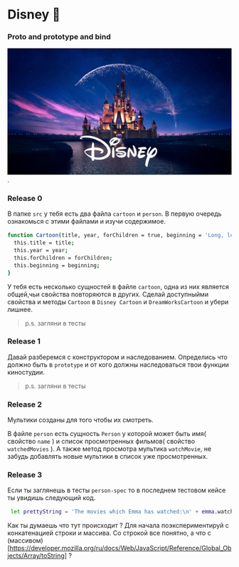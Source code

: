 # Disney 🧚
### Proto and prototype and bind
  ![screenshot](readme-assets/349186.jpg).

### Release 0

В папке `src` у тебя есть два файла `cartoon` и `person`. В первую очередь ознакомься с этими файлами и изучи содержимое. 
```sh
function Cartoon(title, year, forChildren = true, beginning = 'Long, long ago...') {
  this.title = title;
  this.year = year;
  this.forChildren = forChildren;
  this.beginning = beginning;
}
```
У тебя есть несколько сущностей в файле `cartoon`, одна из них является общей,чьи свойства повторяются в других.
Сделай доступныйми свойства и методы `Сartoon`  в `Disney Cartoon`  и  `DreamWorksCartoon` и убери лишнее.

> p.s. загляни в тесты

### Release 1

Давай разберемся с конструктором и наследованием. 
Определись что должно быть в `prototype` и от кого должны наследоваться твои функции киностудии.

> p.s. загляни в тесты

### Release 2

Мультики созданы для того чтобы их смотреть.

В файле `person` есть сущность `Person` у которой может быть имя( свойство `name` ) и список просмотренных фильмов( свойство `watchedMovies` ). А также метод просмотра мультика `watchMovie`, не забудь добавлять новые мультики в список уже просмотренных.

### Release 3
Если ты заглянешь в тесты `person-spec` то в последнем тестовом кейсе ты увидишь следующий код.

```sh
 let prettyString = 'The movies which Emma has watched:\n' + emma.watchedMovies;
```
Как ты думаешь что тут происходит ? 
Для начала поэкспериментируй с конкатенацией строки и массива. Со строкой все понятно, а что с (массивом)[https://developer.mozilla.org/ru/docs/Web/JavaScript/Reference/Global_Objects/Array/toString] ? 

